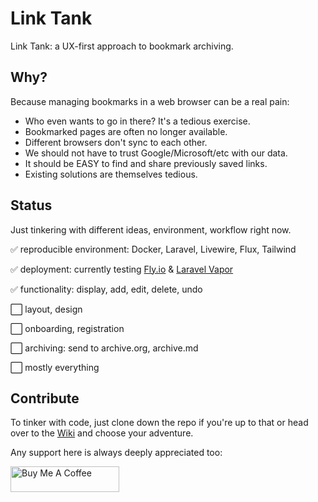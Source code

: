# Link Tank

Link Tank: a UX-first approach to bookmark archiving.

## Why?

Because managing bookmarks in a web browser can be a real pain:

- Who even wants to go in there? It's a tedious exercise.
- Bookmarked pages are often no longer available.
- Different browsers don't sync to each other.
- We should not have to trust Google/Microsoft/etc with our data.
- It should be EASY to find and share previously saved links.
- Existing solutions are themselves tedious.

## Status

Just tinkering with different ideas, environment, workflow right now.

:white_check_mark: reproducible environment: Docker, Laravel, Livewire, Flux, Tailwind

:white_check_mark: deployment: currently testing [Fly.io](https://fly.io) & [Laravel Vapor](https://vapor.laravel.com/)

:white_check_mark: functionality: display, add, edit, delete, undo

:white_large_square: layout, design

:white_large_square: onboarding, registration

:white_large_square: archiving: send to archive.org, archive.md

:white_large_square: mostly everything

## Contribute

To tinker with code, just clone down the repo if you're up to that or head over to the [Wiki](https://github.com/gomarcd/linktank/wiki) and choose your adventure.

Any support here is always deeply appreciated too:

<a href="https://www.buymeacoffee.com/gomarcd" target="_blank"><img src="https://cdn.buymeacoffee.com/buttons/default-yellow.png" alt="Buy Me A Coffee" height="41" width="174"></a>